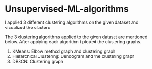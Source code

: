 # Unsupervised-ML-algorithms
I applied 3 different clustering algorithms on the given dataset and  visualized the clusters

The 3 clustering algorithms applied to the given dataset are mentioned below.
After applying each algorithm I plotted the clustering graphs.

1. KMeans: Elbow method graph and clustering graph
2. Hierarchical Clustering: Dendogram and the clustering graph
3. DBSCN: Clustering graph
